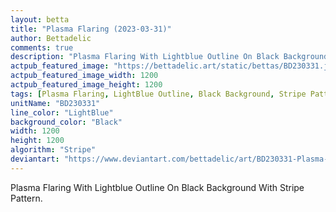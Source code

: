 ```yaml
---
layout: betta
title: "Plasma Flaring (2023-03-31)"
author: Bettadelic
comments: true
description: "Plasma Flaring With Lightblue Outline On Black Background With Stripe Pattern."
actpub_featured_image: "https://bettadelic.art/static/bettas/BD230331.jpg"
actpub_featured_image_width: 1200
actpub_featured_image_height: 1200
tags: [Plasma Flaring, LightBlue Outline, Black Background, Stripe Pattern, March 2023]
unitName: "BD230331"
line_color: "LightBlue"
background_color: "Black"
width: 1200
height: 1200
algorithm: "Stripe"
deviantart: "https://www.deviantart.com/bettadelic/art/BD230331-Plasma-Flaring-2023-03-31-956034651"
---
```


Plasma Flaring With Lightblue Outline On Black Background With Stripe Pattern.
